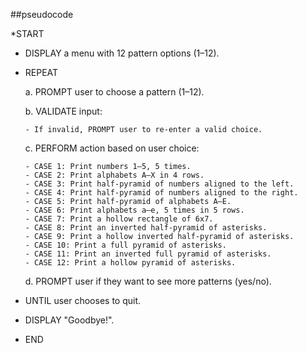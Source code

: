 ##pseudocode

  *START

  * DISPLAY a menu with 12 pattern options (1–12).

  * REPEAT
  
     a. PROMPT user to choose a pattern (1–12).
  
     b. VALIDATE input:
  
        - If invalid, PROMPT user to re-enter a valid choice.
     c. PERFORM action based on user choice:
  
        - CASE 1: Print numbers 1–5, 5 times.
        - CASE 2: Print alphabets A–X in 4 rows.
        - CASE 3: Print half-pyramid of numbers aligned to the left.
        - CASE 4: Print half-pyramid of numbers aligned to the right.
        - CASE 5: Print half-pyramid of alphabets A–E.
        - CASE 6: Print alphabets a–e, 5 times in 5 rows.
        - CASE 7: Print a hollow rectangle of 6x7.
        - CASE 8: Print an inverted half-pyramid of asterisks.
        - CASE 9: Print a hollow inverted half-pyramid of asterisks.
        - CASE 10: Print a full pyramid of asterisks.
        - CASE 11: Print an inverted full pyramid of asterisks.
        - CASE 12: Print a hollow pyramid of asterisks.
    d. PROMPT user if they want to see more patterns (yes/no).
  
  * UNTIL user chooses to quit.
  
  * DISPLAY "Goodbye!".

  * END
